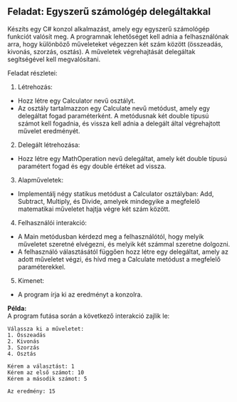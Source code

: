 ## Feladat: Egyszerű számológép delegáltakkal <br>
Készíts egy C# konzol alkalmazást, amely egy egyszerű számológép funkciót valósít meg. A programnak lehetőséget kell adnia a felhasználónak arra, hogy különböző műveleteket végezzen két szám között (összeadás, kivonás, szorzás, osztás). A műveletek végrehajtását delegáltak segítségével kell megvalósítani.

Feladat részletei:
1. Létrehozás:

* Hozz létre egy Calculator nevű osztályt. <br>
* Az osztály tartalmazzon egy Calculate nevű metódust, amely egy delegáltat fogad paraméterként. A metódusnak két double típusú számot kell fogadnia, és vissza kell adnia a delegált által végrehajtott művelet eredményét.

2. Delegált létrehozása:

* Hozz létre egy MathOperation nevű delegáltat, amely két double típusú paramétert fogad és egy double értéket ad vissza.

3. Alapműveletek:

* Implementálj négy statikus metódust a Calculator osztályban: Add, Subtract, Multiply, és Divide, amelyek mindegyike a megfelelő matematikai műveletet hajtja végre két szám között.

4. Felhasználói interakció:

* A Main metódusban kérdezd meg a felhasználótól, hogy melyik műveletet szeretné elvégezni, és melyik két számmal szeretne dolgozni. <br>
* A felhasználó választásától függően hozz létre egy delegáltat, amely az adott műveletet végzi, és hívd meg a Calculate metódust a megfelelő paraméterekkel.

5. Kimenet:

* A program írja ki az eredményt a konzolra.

**Példa:** <br>
A program futása során a következő interakció zajlik le:

```
Válassza ki a műveletet:
1. Összeadás
2. Kivonás
3. Szorzás
4. Osztás

Kérem a választást: 1
Kérem az első számot: 10
Kérem a második számot: 5

Az eredmény: 15
```